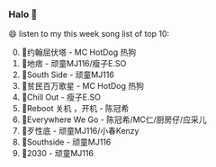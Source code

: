 

### Halo 👋

😄 listen to my this week song list of top 10:

0. 🌈约翰屈伏塔 - MC HotDog 热狗
1. 🌈地痞 - 顽童MJ116/瘦子E.SO
2. 🌈South Side - 顽童MJ116
3. 🌈贫民百万歌星 - MC HotDog 热狗
4. 🌈Chill Out - 瘦子E.SO
5. 🌈Reboot 关机 ，开机 - 陈冠希
6. 🌈Everywhere We Go - 陈冠希/MC仁/厨房仔/应采儿
7. 🌈歹性底 - 顽童MJ116/小春Kenzy
8. 🌈Southside - 顽童MJ116
9. 🌈2030 - 顽童MJ116

